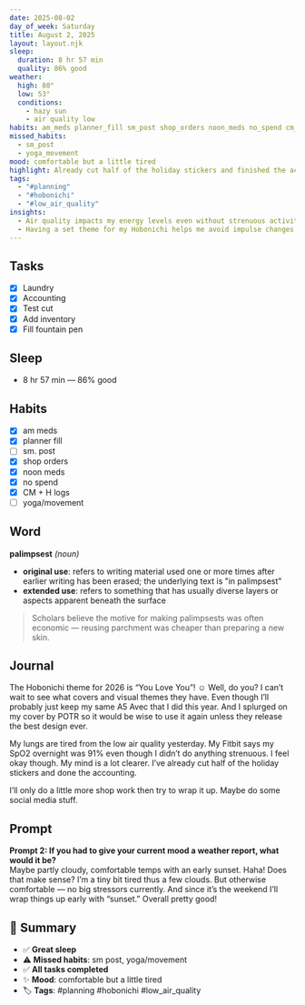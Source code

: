 ```yaml
---
date: 2025-08-02
day_of_week: Saturday
title: August 2, 2025
layout: layout.njk
sleep:
  duration: 8 hr 57 min
  quality: 86% good
weather:
  high: 80°
  low: 53°
  conditions:
    - hazy sun
    - air quality low
habits: am_meds planner_fill sm_post shop_orders noon_meds no_spend cm_h_logs yoga_movement
missed_habits:
  - sm_post
  - yoga_movement
mood: comfortable but a little tired
highlight: Already cut half of the holiday stickers and finished the accounting.
tags:
  - "#planning"
  - "#hobonichi"
  - "#low_air_quality"
insights:
  - Air quality impacts my energy levels even without strenuous activity.
  - Having a set theme for my Hobonichi helps me avoid impulse changes.
---
```


## Tasks
- [x] Laundry  
- [x] Accounting  
- [x] Test cut  
- [x] Add inventory  
- [x] Fill fountain pen  

## Sleep
- 8 hr 57 min — 86% good

## Habits
- [x] am meds  
- [x] planner fill  
- [ ] sm. post  
- [x] shop orders  
- [x] noon meds  
- [x] no spend  
- [x] CM + H logs  
- [ ] yoga/movement  

## Word
**palimpsest** *(noun)*  
- **original use**: refers to writing material used one or more times after earlier writing has been erased; the underlying text is "in palimpsest"  
- **extended use**: refers to something that has usually diverse layers or aspects apparent beneath the surface  
> Scholars believe the motive for making palimpsests was often economic — reusing parchment was cheaper than preparing a new skin.

## Journal
The Hobonichi theme for 2026 is “You Love You”! ☺️ Well, do you? I can’t wait to see what covers and visual themes they have. Even though I’ll probably just keep my same A5 Avec that I did this year. And I splurged on my cover by POTR so it would be wise to use it again unless they release the best design ever.

My lungs are tired from the low air quality yesterday. My Fitbit says my SpO2 overnight was 91% even though I didn’t do anything strenuous. I feel okay though. My mind is a lot clearer. I’ve already cut half of the holiday stickers and done the accounting.

I’ll only do a little more shop work then try to wrap it up. Maybe do some social media stuff.

## Prompt
**Prompt 2: If you had to give your current mood a weather report, what would it be?**  
Maybe partly cloudy, comfortable temps with an early sunset. Haha! Does that make sense? I’m a tiny bit tired thus a few clouds. But otherwise comfortable — no big stressors currently. And since it’s the weekend I’ll wrap things up early with “sunset.” Overall pretty good!

## 📌 Summary
- ✅ **Great sleep**  
- ⚠️ **Missed habits**: sm post, yoga/movement  
- ✅ **All tasks completed**  
- ✨ **Mood**: comfortable but a little tired  
- 🏷️ **Tags**: #planning #hobonichi #low_air_quality